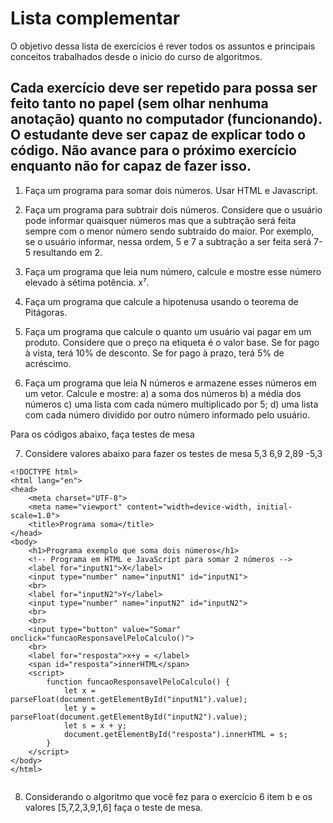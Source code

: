 # Lista complementar

O objetivo dessa lista de exercícios é rever todos os assuntos e principais conceitos trabalhados desde o inicio do curso de algoritmos.

## Cada exercício deve ser repetido para possa ser feito tanto no papel (sem olhar nenhuma anotação) quanto no computador (funcionando). O estudante deve ser capaz de explicar todo o código. Não avance para o próximo exercício enquanto não for capaz de fazer isso.

1) Faça um programa para somar dois números. Usar HTML e Javascript. 

2) Faça um programa para subtrair dois números. Considere que o usuário pode informar quaisquer números mas que a subtração será feita sempre com o menor número sendo subtraído do maior. Por exemplo, se o usuário informar, nessa ordem, 5 e 7 a subtração a ser feita será 7-5 resultando em 2. 

3) Faça um programa que leia num número, calcule e mostre esse número elevado à sétima potência. x⁷.

4) Faça um programa que calcule a hipotenusa usando o teorema de Pitágoras.

5) Faça um programa que calcule o quanto um usuário vai pagar em um produto. Considere que o preço na etiqueta é o valor base. Se for pago à vista, terá 10% de desconto. Se for pago à prazo, terá 5% de acréscimo.

6) Faça um programa que leia N números e armazene esses números em um vetor. Calcule e mostre:
    a) a soma dos números
    b) a média dos números
    c) uma lista com cada número multiplicado por 5;
    d) uma lista com cada número dividido por outro número informado pelo usuário.


Para os códigos abaixo, faça testes de mesa


7) Considere valores abaixo para fazer os testes de mesa
   5,3
   6,9
   2,89
   -5,3

```
<!DOCTYPE html>
<html lang="en">
<head>
    <meta charset="UTF-8">
    <meta name="viewport" content="width=device-width, initial-scale=1.0">
    <title>Programa soma</title>
</head>
<body>
    <h1>Programa exemplo que soma dois números</h1>
    <!-- Programa em HTML e JavaScript para somar 2 números -->
    <label for="inputN1">X</label>
    <input type="number" name="inputN1" id="inputN1">
    <br>
    <label for="inputN2">Y</label>
    <input type="number" name="inputN2" id="inputN2">
    <br>
    <br>
    <input type="button" value="Somar" onclick="funcaoResponsavelPeloCalculo()">
    <br>
    <label for="resposta">x+y = </label>
    <span id="resposta">innerHTML</span>
    <script>
        function funcaoResponsavelPeloCalculo() {
            let x = parseFloat(document.getElementById("inputN1").value);
            let y = parseFloat(document.getElementById("inputN2").value);
            let s = x + y;
            document.getElementById("resposta").innerHTML = s;
        }
    </script>
</body>
</html>


```

8) Considerando o algoritmo que você fez para o exercício 6 item b e os valores [5,7,2,3,9,1,6] faça o teste de mesa.




